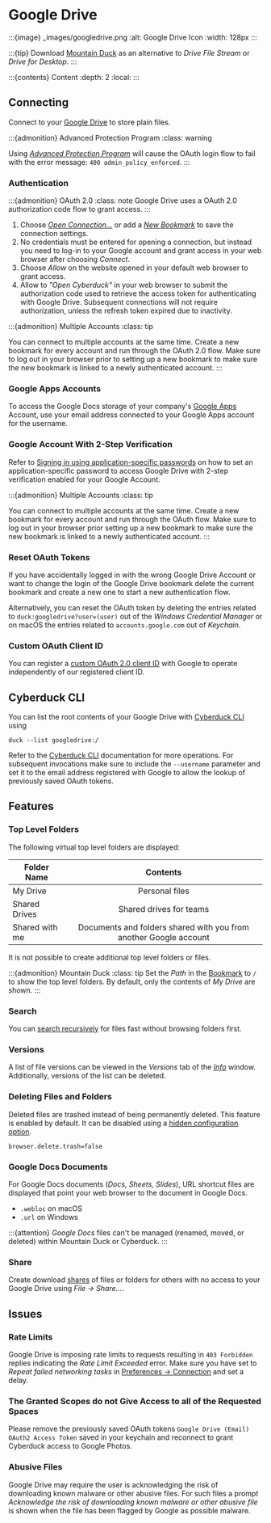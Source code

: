 Google Drive
====

:::{image} _images/googledrive.png
:alt: Google Drive Icon
:width: 128px
:::

:::{tip}
Download [Mountain Duck](https://mountainduck.io/) as an alternative to *Drive File Stream* or *Drive for Desktop*.
:::

:::{contents} Content
:depth: 2
:local:
:::

## Connecting

Connect to your [Google Drive](http://drive.google.com/) to store plain files.

:::{admonition} Advanced Protection Program
:class: warning

Using *[Advanced Protection Program](https://support.google.com/accounts/answer/7539956#non-goog_apps&zippy=%2Ccan-i-use-non-google-apps-services-or-apps-script-with-advanced-protection)* will cause the OAuth login flow to fail with the error message: `400 admin_policy_enforced`.
:::

### Authentication

:::{admonition} OAuth 2.0
:class: note
Google Drive uses a OAuth 2.0 authorization code flow to grant access.
:::

1. Choose _[Open Connection…](../cyberduck/connection.md)_ or add a _[New Bookmark](../cyberduck/bookmarks.md)_ to save the connection settings.
2. No credentials must be entered for opening a connection, but instead you need to log-in to your Google account 
and grant access in your web browser after choosing _Connect_.
3. Choose *Allow* on the website opened in your default web browser to grant access. 
4. Allow to _"Open Cyberduck"_ in your web browser to submit the authorization code used to retrieve the access token for authenticating with Google Drive. Subsequent connections will not require authorization, unless the refresh token expired due to inactivity.

:::{admonition} Multiple Accounts
:class: tip

You can connect to multiple accounts at the same time. Create a new bookmark for every account and run through the OAuth 2.0 flow. Make sure to log out in your browser prior to setting up a new bookmark to make sure the new bookmark is linked to a newly authenticated account.
:::

### Google Apps Accounts

To access the Google Docs storage of your company's [Google Apps](https://workspace.google.com/features/) Account, use
your email address connected to your Google Apps account for the username.

### Google Account With 2-Step Verification

Refer
to [Signing in using application-specific passwords](http://support.google.com/accounts/bin/answer.py?answer=185833) on
how to set an application-specific password to access Google Drive with 2-step verification enabled for your Google
Account.

:::{admonition} Multiple Accounts
:class: tip

You can connect to multiple accounts at the same time. Create a new bookmark for every account and run through the OAuth
flow. Make sure to log out in your browser prior setting up a new bookmark to make sure the new bookmark is linked to a
newly authenticated account.
:::

### Reset OAuth Tokens

If you have accidentally logged in with the wrong Google Drive Account or want to change the login of the Google Drive
bookmark delete the current bookmark and create a new one to start a new authentication flow.

Alternatively, you can reset the OAuth token by deleting the entries related to `duck:googledrive?user=(user)` out of
the *Windows Credential Manager* or on macOS the entries related to `accounts.google.com` out of *Keychain*.

### Custom OAuth Client ID

You can register a [custom OAuth 2.0 client ID](profiles/google_client_id.md) with Google to operate independently of
our registered client ID.

## Cyberduck CLI

You can list the root contents of your Google Drive with [Cyberduck CLI](https://duck.sh/) using

```
duck --list googledrive:/
```

Refer to the [Cyberduck CLI](../cli/index.md) documentation for more operations. For subsequent invocations make sure to
include the `--username` parameter and set it to the email address registered with Google to allow the lookup of
previously saved OAuth tokens.

## Features

### Top Level Folders

The following virtual top level folders are displayed:

| Folder Name    |                             Contents                              |
|----------------|:-----------------------------------------------------------------:|
| My Drive       |                          Personal files                           |
| Shared Drives  |                      Shared drives for teams                      |
| Shared with me | Documents and folders shared with you from another Google account |

It is not possible to create additional top level folders or files.

:::{admonition} Mountain Duck
:class: tip
Set the _Path_ in the [Bookmark](../cyberduck/bookmarks.md) to `/` to show the top level folders. By default, only the
contents of _My Drive_ are shown.
:::

### Search

You can [search recursively](../cyberduck/browser.md#filter-and-search) for files fast without browsing folders first.

### Versions

A list of file versions can be viewed in the *Versions* tab of the *[Info](../cyberduck/info.md#versions)* window.
Additionally, versions of the list can be deleted.

### Deleting Files and Folders

Deleted files are trashed instead of being permanently deleted. This feature is enabled by default. It can be disabled
using a [hidden configuration option](../tutorials/hidden_properties.md).

```
browser.delete.trash=false
```

### Google Docs Documents

For Google Docs documents (*Docs, Sheets, Slides*), URL shortcut files are displayed that point your web browser to the
document in Google Docs.

- `.webloc` on macOS
- `.url` on Windows

:::{attention}
*Google Docs* files can't be managed (renamed, moved, or deleted) within Mountain Duck or Cyberduck.
:::

### Share

Create download [shares](../cyberduck/share.md#google-drive) of files or folders for others with no access to your
Google Drive using *File → Share...*.

## Issues

### Rate Limits

Google Drive is imposing rate limits to requests resulting in `403 Forbidden` replies indicating the *Rate Limit
Exceeded* error. Make sure you have set to *Repeat failed networking tasks*
in [Preferences → Connection](../cyberduck/connection.md#repeat-failed-networking-tasks) and set a delay.

### The Granted Scopes do not Give Access to all of the Requested Spaces

Please remove the previously saved OAuth tokens `Google Drive (Email) OAuth2 Access Token` saved in your keychain and
reconnect to grant Cyberduck access to Google Photos.

### Abusive Files

Google Drive may require the user is acknowledging the risk of downloading known malware or other abusive files. For
such files a prompt *Acknowledge the risk of downloading known malware or other abusive file* is shown when the file has
been flagged by Google as possible malware.


